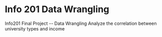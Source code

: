 # Info 201 Data Wrangling  
Info201 Final Project -- Data Wrangling 
Analyze the correlation between university types and income

